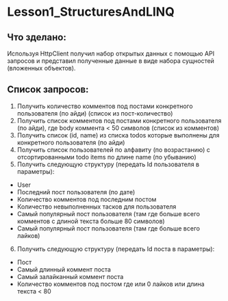 # Lesson1_StructuresAndLINQ
## Что зделано:
  Используя HttpClient получил набор открытых данных с помощью API запросов и представил полученные данные в виде набора
сущностей (вложенных объектов).

## Список запросов:
1. Получить количество комментов под постами конкретного пользователя (по айди) (список из пост-количество)
2. Получить список комментов под постами конкретного пользователя (по айди), где body коммента < 50 символов (список из комментов)
3. Получить список (id, name) из списка todos которые выполнены для конкретного пользователя (по айди)
4. Получить список пользователей по алфавиту (по возрастанию) с отсортированными todo items по длине name (по убыванию)
5. Получить следующую структуру (передать Id пользователя в параметры):
* User
* Последний пост пользователя (по дате)
* Количество комментов под последним постом
* Количество невыполненных тасков для пользователя
* Самый популярный пост пользователя (там где больше всего комментов с длиной текста больше 80 символов)
* Самый популярный пост пользователя (там где больше всего лайков)
6. Получить следующую структуру (передать Id поста в параметры):
* Пост
* Самый длинный коммент поста
* Самый залайканный коммент поста
* Количество комментов под постом где или 0 лайков или длина текста < 80
